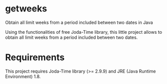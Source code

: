 # getweeks
Obtain all limit weeks from a period included between two dates in Java

Using the functionalities of free Joda-Time library, this little project allows to obtain all limit weeks from a period included between two dates.

# Requirements
This project requires Joda-Time library (>= 2.9.9) and JRE (Java Runtime Environment) 1.8.
